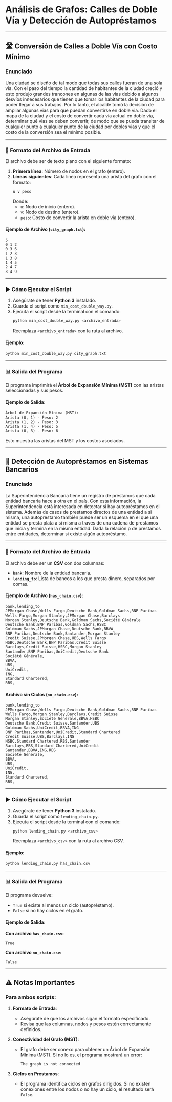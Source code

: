 
# Análisis de Grafos: Calles de Doble Vía y Detección de Autopréstamos


---

## 🛣️ Conversión de Calles a Doble Vía con Costo Mínimo

### **Enunciado**
Una ciudad se diseño de tal modo que todas sus calles fueran de una sola vía. Con el paso del
tiempo la cantidad de habitantes de la ciudad creció y esto produjo grandes trancones en algunas de
las vias debido a algunos desvíos innecesarios que tienen que tomar los habitantes de la ciudad para
poder llegar a sus trabajos. Por lo tanto, el alcalde tomó la decisión de ampliar algunas vias para que
puedan convertirse en doble via. Dado el mapa de la ciudad y el costo de convertir cada via actual en
doble via, determinar qué vias se deben convertir, de modo que se pueda transitar de cualquier punto
a cualquier punto de la ciudad por dobles vias y que el costo de la conversión sea el mínimo posible.

---

### 📜 Formato del Archivo de Entrada

El archivo debe ser de texto plano con el siguiente formato:

1. **Primera línea**: Número de nodos en el grafo (entero).
2. **Líneas siguientes**: Cada línea representa una arista del grafo con el formato:
   ```
   u v peso
   ```
   Donde:
   - `u`: Nodo de inicio (entero).
   - `v`: Nodo de destino (entero).
   - `peso`: Costo de convertir la arista en doble vía (entero).

#### Ejemplo de Archivo (`city_graph.txt`):
```
5
0 1 2
0 3 6
1 2 3
1 3 8
1 4 5
2 4 7
3 4 9
```

---

### ▶️ Cómo Ejecutar el Script

1. Asegúrate de tener **Python 3** instalado.
2. Guarda el script como `min_cost_double_way.py`.
3. Ejecuta el script desde la terminal con el comando:
   ```bash
   python min_cost_double_way.py <archivo_entrada>
   ```
   Reemplaza `<archivo_entrada>` con la ruta al archivo.

#### Ejemplo:
```bash
python min_cost_double_way.py city_graph.txt
```

---

### 📊 Salida del Programa

El programa imprimirá el **Árbol de Expansión Mínima (MST)** con las aristas seleccionadas y sus pesos.

#### Ejemplo de Salida:
```
Árbol de Expansión Mínima (MST):
Arista (0, 1) - Peso: 2
Arista (1, 2) - Peso: 3
Arista (1, 4) - Peso: 5
Arista (0, 3) - Peso: 6
```

Esto muestra las aristas del MST y los costos asociados.

---

## 🏦 Detección de Autopréstamos en Sistemas Bancarios

### **Enunciado**
 La Superintendencia Bancaria tiene un registro de préstamos que cada entidad bancaria hace a otra
en el país. Con esta información, la Superintendencia está interesada en detectar si hay autopréstamos
en el sistema. Además de casos de prestamos directos de una entidad a si misma, una autoprestamo
también puede ser un esquema en el que una entidad se presta plata a si misma a traves de una
cadena de prestamos que inicia y termina en la misma entidad. Dada la relación p de prestamos entre
entidades, determinar si existe algún autopréstamo.

---

### 📜 Formato del Archivo de Entrada

El archivo debe ser un **CSV** con dos columnas:
- **`bank`**: Nombre de la entidad bancaria.
- **`lending_to`**: Lista de bancos a los que presta dinero, separados por comas.

#### Ejemplo de Archivo (`has_chain.csv`):
```
bank,lending_to
JPMorgan Chase,Wells Fargo,Deutsche Bank,Goldman Sachs,BNP Paribas
Wells Fargo,Morgan Stanley,JPMorgan Chase,Barclays
Morgan Stanley,Deutsche Bank,Goldman Sachs,Société Générale
Deutsche Bank,BNP Paribas,Goldman Sachs,HSBC
Goldman Sachs,JPMorgan Chase,Deutsche Bank,BBVA
BNP Paribas,Deutsche Bank,Santander,Morgan Stanley
Credit Suisse,JPMorgan Chase,UBS,Wells Fargo
HSBC,Deutsche Bank,BNP Paribas,Credit Suisse
Barclays,Credit Suisse,HSBC,Morgan Stanley
Santander,BNP Paribas,UniCredit,Deutsche Bank
Société Générale,
BBVA,
UBS,
UniCredit,
ING,
Standard Chartered,
RBS,
```

#### Archivo sin Ciclos (`no_chain.csv`):
```
bank,lending_to
JPMorgan Chase,Wells Fargo,Deutsche Bank,Goldman Sachs,BNP Paribas
Wells Fargo,Morgan Stanley,Barclays,Credit Suisse
Morgan Stanley,Société Générale,BBVA,HSBC
Deutsche Bank,Credit Suisse,Santander,UBS
Goldman Sachs,UniCredit,BBVA,ING
BNP Paribas,Santander,UniCredit,Standard Chartered
Credit Suisse,UBS,Barclays,ING
HSBC,Standard Chartered,RBS,Santander
Barclays,RBS,Standard Chartered,UniCredit
Santander,BBVA,ING,RBS
Société Générale,
BBVA,
UBS,
UniCredit,
ING,
Standard Chartered,
RBS,
```

---

### ▶️ Cómo Ejecutar el Script

1. Asegúrate de tener **Python 3** instalado.
2. Guarda el script como `lending_chain.py`.
3. Ejecuta el script desde la terminal con el comando:
   ```bash
   python lending_chain.py <archivo_csv>
   ```
   Reemplaza `<archivo_csv>` con la ruta al archivo CSV.

#### Ejemplo:
```bash
python lending_chain.py has_chain.csv
```

---

### 📊 Salida del Programa

El programa devuelve:
- `True` si existe al menos un ciclo (autopréstamo).
- `False` si no hay ciclos en el grafo.

#### Ejemplo de Salida:
**Con archivo `has_chain.csv`:**
```
True
```

**Con archivo `no_chain.csv`:**
```
False
```

---

## ⚠️ Notas Importantes

### Para ambos scripts:
1. **Formato de Entrada**:
   - Asegúrate de que los archivos sigan el formato especificado.
   - Revisa que las columnas, nodos y pesos estén correctamente definidos.

2. **Conectividad del Grafo (MST)**:
   - El grafo debe ser conexo para obtener un Árbol de Expansión Mínima (MST). Si no lo es, el programa mostrará un error:
     ```
     The graph is not connected
     ```

3. **Ciclos en Prestamos**:
   - El programa identifica ciclos en grafos dirigidos. Si no existen conexiones entre los nodos o no hay un ciclo, el resultado será `False`.

